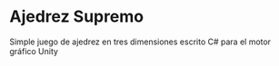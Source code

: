 # Ajedrez Supremo
Simple juego de ajedrez en tres dimensiones escrito C# para el motor gráfico Unity
